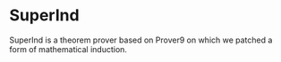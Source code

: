 # SuperInd
SuperInd is a theorem prover based on Prover9 on which we patched a form of mathematical induction.
